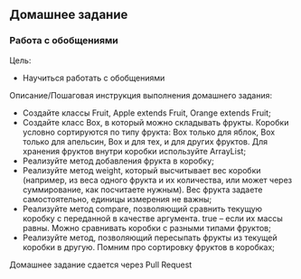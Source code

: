 ## Домашнее задание

### Работа с обобщениями

Цель:

- Научиться работать с обобщениями

Описание/Пошаговая инструкция выполнения домашнего задания:

- Создайте классы Fruit, Apple extends Fruit, Orange extends Fruit;
- Создайте класс Box, в который можно складывать фрукты. Коробки условно сортируются по типу фрукта: Box только для яблок, Box только для апельсин, Box и для тех, и для других фруктов. Для хранения фруктов внутри коробки используйте ArrayList;
- Реализуйте метод добавления фрукта в коробку;
- Реализуйте метод weight, который высчитывает вес коробки (например, из веса одного фрукта и их количества, или может через суммирование, как посчитаете нужным). Вес фрукта задаете самостоятельно, единицы измерения не важны;
- Реализуйте метод compare, позволяющий сравнить текущую коробку с переданной в качестве аргумента. true – если их массы равны. Можно сравнивать коробки с разными типами фруктов;
- Реализуйте метод, позволяющий пересыпать фрукты из текущей коробки в другую. Помним про сортировку фруктов в коробках;

Домашнее задание сдается через Pull Request
